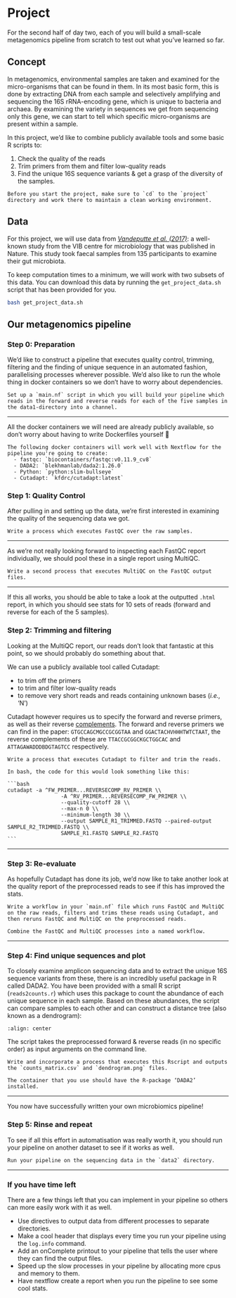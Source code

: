 # Project

For the second half of day two, each of you will build a small-scale metagenomics pipeline from scratch to test out what you’ve learned so far.

## Concept

In metagenomics, environmental samples are taken and examined for the micro-organisms that can be found in them. In its most basic form, this is done by extracting DNA from each sample and selectively amplifying and sequencing the 16S rRNA-encoding gene, which is unique to bacteria and archaea. By examining the variety in sequences we get from sequencing only this gene, we can start to tell which specific micro-organisms are present within a sample.

In this project, we’d like to combine publicly available tools and some basic R scripts to:

1. Check the quality of the reads
2. Trim primers from them and filter low-quality reads
3. Find the unique 16S sequence variants & get a grasp of the diversity of the samples.

```{warning}
Before you start the project, make sure to `cd` to the `project` directory and work there to maintain a clean working environment.
```

## Data

For this project, we will use data from *[Vandeputte et al. (2017)](https://www.nature.com/articles/nature24460)*: a well-known study from the VIB centre for microbiology that was published in Nature. This study took faecal samples from 135 participants to examine their gut microbiota.

To keep computation times to a minimum, we will work with two subsets of this data. You can download this data by running the `get_project_data.sh` script that has been provided for you.

```bash
bash get_project_data.sh
```

## Our metagenomics pipeline

### Step 0: Preparation

We’d like to construct a pipeline that executes quality control, trimming, filtering and the finding of unique sequence in an automated fashion, parallelising processes wherever possible. We’d also like to run the whole thing in docker containers so we don’t have to worry about dependencies.

````{tab} Objective 1
Set up a `main.nf` script in which you will build your pipeline which reads in the forward and reverse reads for each of the five samples in the data1-directory into a channel.
```` 
---

All the docker containers we will need are already publicly available, so don’t worry about having to write Dockerfiles yourself 🙂

```{note}
The following docker containers will work well with Nextflow for the pipeline you're going to create:
  - fastqc: `biocontainers/fastqc:v0.11.9_cv8` 
  - DADA2: `blekhmanlab/dada2:1.26.0` 
  - Python: `python:slim-bullseye` 
  - Cutadapt: `kfdrc/cutadapt:latest` 
```

### Step 1: Quality Control

After pulling in and setting up the data, we’re first interested in examining the quality of the sequencing data we got. 

````{tab} Objective 2 
Write a process which executes FastQC over the raw samples.
````
---

As we’re not really looking forward to inspecting each FastQC report individually, we should pool these in a single report using MultiQC.

````{tab} Objective 3
Write a second process that executes MultiQC on the FastQC output files.
```` 
---

If this all works, you should be able to take a look at the outputted `.html` report, in which you should see stats for 10 sets of reads (forward and reverse for each of the 5 samples). 

### Step 2: Trimming and filtering

Looking at the MultiQC report, our reads don’t look that fantastic at this point, so we should probably do something about that. 

We can use a publicly available tool called Cutadapt: 

- to trim off the primers
- to trim and filter low-quality reads
- to remove very short reads and reads containing unknown bases (*i.e.,* ‘N’)

Cutadapt however requires us to specify the forward and reverse primers, as well as their reverse [complements](http://www.reverse-complement.com/ambiguity.html). The forward and reverse primers we can find in the paper: `GTGCCAGCMGCCGCGGTAA` and `GGACTACHVHHHTWTCTAAT`, the reverse complements of these are `TTACCGCGGCKGCTGGCAC` and `ATTAGAWADDDBDGTAGTCC` respectively.


````{tab} Objective 4 
Write a process that executes Cutadapt to filter and trim the reads.
````
````{tab} Hint
In bash, the code for this would look something like this:

```bash
cutadapt -a ^FW_PRIMER...REVERSECOMP_RV_PRIMER \\
				 -A ^RV_PRIMER...REVERSECOMP_FW_PRIMER \\
				 --quality-cutoff 28 \\
				 --max-n 0 \\
				 --minimum-length 30 \\
				 --output SAMPLE_R1_TRIMMED.FASTQ --paired-output SAMPLE_R2_TRIMMED.FASTQ \\
				 SAMPLE_R1.FASTQ SAMPLE_R2.FASTQ
```
````
---

### Step 3: Re-evaluate

As hopefully Cutadapt has done its job, we’d now like to take another look at the quality report of the preprocessed reads to see if this has improved the stats.

````{tab} Objective 5
Write a workflow in your `main.nf` file which runs FastQC and MultiQC on the raw reads, filters and trims these reads using Cutadapt, and then reruns FastQC and MultiQC on the preprocessed reads. 
````
````{tab} Hint
Combine the FastQC and MultiQC processes into a named workflow.
```` 
--- 
### Step 4: Find unique sequences and plot

To closely examine amplicon sequencing data and to extract the unique 16S sequence variants from these, there is an incredibly useful package in R called DADA2. You have been provided with a small R script (`reads2counts.r`) which uses this package to count the abundance of each unique sequence in each sample. Based on these abundances, the script can compare samples to each other and can construct a distance tree (also known as a dendrogram):

```{image} ../img/nextflow/dendrogram.png
:align: center
```
The script takes the preprocessed forward & reverse reads (in no specific order) as input arguments on the command line.

````{tab} Objective 6 
Write and incorporate a process that executes this Rscript and outputs the `counts_matrix.csv` and `dendrogram.png` files.
````
````{tab} Hint
The container that you use should have the R-package ‘DADA2’ installed.
````
---
You now have successfully written your own microbiomics pipeline!

### Step 5: Rinse and repeat

To see if all this effort in automatisation was really worth it, you should run your pipeline on another dataset to see if it works as well.

````{tab} Objective 7
Run your pipeline on the sequencing data in the `data2` directory.
```` 
---

### If you have time left

There are a few things left that you can implement in your pipeline so others can more easily work with it as well.

- Use directives to output data from different processes to separate directories.
- Make a cool header that displays every time you run your pipeline using the `log.info` command.
- Add an onComplete printout to your pipeline that tells the user where they can find the output files.
- Speed up the slow processes in your pipeline by allocating more cpus and memory to them.
- Have nextflow create a report when you run the pipeline to see some cool stats.